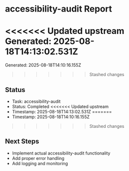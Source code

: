 # accessibility-audit Report

<<<<<<< Updated upstream
Generated: 2025-08-18T14:13:02.531Z
=======
Generated: 2025-08-18T14:10:16.155Z
>>>>>>> Stashed changes

## Status
- Task: accessibility-audit
- Status: Completed
<<<<<<< Updated upstream
- Timestamp: 2025-08-18T14:13:02.531Z
=======
- Timestamp: 2025-08-18T14:10:16.155Z
>>>>>>> Stashed changes

## Next Steps
- Implement actual accessibility-audit functionality
- Add proper error handling
- Add logging and monitoring
